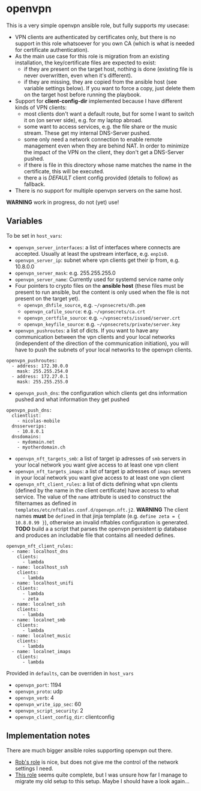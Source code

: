# openvpn

This is a very simple openvpn ansible role, but fully supports my usecase:

* VPN clients are authenticated by certificates only, but there is no support in this role whatsoever for you own CA (which is what is needed for certificate authentication).
* As the main use case for this role is migration from an existing installation, the key/certificate files are expected to exist:
    * if they are present on the target host, nothing is done (existing file is never overwritten, even when it's different).
    * if they are missing, they are copied from the ansible host (see variable settings below). If you want to force a copy, just delete them on the target host before running the playbook.
* Support for **client-config-dir** implemented because I have different kinds of VPN clients:
    * most clients don't want a default route, but for some I want to switch it on (on server side), e.g. for my laptop abroad.
    * some want to access services, e.g. the file share or the music stream. These get my internal DNS-Server pushed.
    * some only need a network connection to enable remote management even when they are behind NAT. In order to minimize the impact of the VPN on the client, they don't get a DNS-Server pushed.
    * if there is file in this directory whose name matches the name in the certificate, this will be executed.
    * there a is *DEFAULT* client config provided (details to follow) as fallback.
* There is no support for multiple openvpn servers on the same host.

**WARNING** work in progress, do not (yet) use!

## Variables

To be set in `host_vars`:

* `openvpn_server_interfaces`: a list of interfaces where connects are accepted. Usually at least the upstream interface, e.g. `enp1s0`.
* `openvpn_server_ip`: subnet where vpn clients get their ip from, e.g. 10.8.0.0
* `openvpn_server_mask`: e.g. 255.255.255.0
* `openvpn_server_name`: Currently used for systemd service name only
* Four pointers to crypto files on the **ansible host** (these files must be present to run ansible, but the content is only used when the file is not present on the target yet).
    * `openvpn_dhfile_source`, e.g. `~/vpnsecrets/dh.pem`
    * `openvpn_cafile_source`: e.g. `~/vpnsecrets/ca.crt`
    * `openvpn_certfile_source`: e.g. `~/vpnsecrets/issued/server.crt`
    * `openvpn_keyfile_source`: e.g. `~/vpnsecrets/private/server.key`
* `openvpn_pushroutes`: a list of dicts. If you want to have any communication between the vpn clients and your local networks (independent of the direction of the communication initiation), you will have to push the subnets of your local networks to the openvpn clients.
~~~
openvpn_pushroutes:
  - address: 172.30.0.0
    mask: 255.255.254.0
  - address: 172.27.0.1
    mask: 255.255.255.0
~~~
* `openvpn_push_dns`: the configuration which clients get dns information pushed and what information they get pushed
~~~
openvpn_push_dns:
  clientlist:
    - nicolas-mobile
  dnsserverips:
    - 10.8.0.1
  dnsdomains:
    - mydomain.net
    - myotherdomain.ch
~~~
* `openvpn_nft_targets_smb`: a list of target ip adresses of `smb` servers in your local network you want give access to at least one vpn client
* `openvpn_nft_targets_imaps`: a list of target ip adresses of `imaps` servers in your local network you want give access to at least one vpn client
* `openvpn_nft_client_rules`: a list of dicts defining what vpn clients (defined by the name in the client certificate) have access to what service. The value of the `name` attribute is used to construct the filternames as defined in `templates/etc/nftables.conf.d/openvpn.nft.j2`. **WARNING** The client names **must** be `define`d  in that jinja template (e.g. `define zeta = { 10.8.0.99 }`), otherwise an invalid nftables configuration is generated. **TODO** build a a script that parses the openvpn persistent ip database and produces an includable file that contains all needed defines.
~~~
openvpn_nft_client_rules:
  - name: localhost_dns
    clients:
      - lambda
  - name: localhost_ssh
    clients:
      - lambda
  - name: localhost_unifi
    clients:
      - lambda
      - zeta
  - name: localnet_ssh
    clients:
      - lambda
  - name: localnet_smb
    clients:
      - lambda
  - name: localnet_music
    clients:
      - lambda
  - name: localnet_imaps
    clients:
      - lambda
~~~

Provided in `defaults`, can be overriden in `host_vars`
* `openvpn_port`: 1194
* `openvpn_proto`: udp
* `openvpn_verb`: 4
* `openvpn_write_ipp_sec`: 60
* `openvpn_script_security`: 2
* `openvpn_client_config_dir`: clientconfig

## Implementation notes

There are much bigger ansible roles supporting openvpn out there.
* [Rob's role](https://github.com/robertdebock/ansible-role-openvpn) is nice, but does not give me the control of the network settings I need.
* [This role](https://github.com/kyl191/ansible-role-openvpn) seems quite complete, but I was unsure how far I manage to migrate my old setup to this setup. Maybe I should have a look again...

